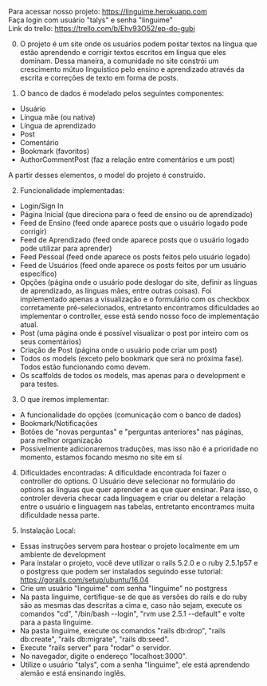 Para acessar nosso projeto: https://linguime.herokuapp.com  
Faça login com usuário "talys" e senha "linguime"  
Link do trello: https://trello.com/b/Ehv93O52/ep-do-gubi  

0) O projeto é um site onde os usuários podem postar textos na língua que estão aprendendo e corrigir textos escritos em lingua que eles dominam.
Dessa maneira, a comunidade no site constrói um crescimento mútuo linguístico pelo ensino e aprendizado através da escrita e correções de texto em forma de posts.

1) O banco de dados é modelado pelos seguintes componentes:

- Usuário
- Língua mãe (ou nativa)
- Língua de aprendizado
- Post
- Comentário
- Bookmark (favoritos)
- AuthorCommentPost (faz a relação entre comentários e um post)

A partir desses elementos, o model do projeto é construído.

2) Funcionalidade implementadas:
- Login/Sign In
- Página Inicial (que direciona para o feed de ensino ou de aprendizado)
- Feed de Ensino (feed onde aparece posts que o usuário logado pode corrigir)
- Feed de Aprendizado (feed onde aparece posts que o usuário logado pode utilizar para aprender)
- Feed Pessoal (feed onde aparece os posts feitos pelo usuário logado)
- Feed de Usuários (feed onde aparece os posts feitos por um usuário específico)
- Opções (página onde o usuário pode deslogar do site, definir as línguas de aprendizado, as línguas mães, entre outras coisas). Foi implementado apenas a visualização e o formulário com os checkbox corretamente pré-selecionados, entretanto encontramos dificuldades ao implementar o controller, esse está sendo nosso foco de implementação atual.
- Post (uma página onde é possível visualizar o post por inteiro com os seus comentários)
- Criação de Post (página onde o usuário pode criar um post)
- Todos os models (exceto pelo bookmark que será no próxima fase). Todos estão funcionando como devem.
- Os scaffolds de todos os models, mas apenas para o development e para testes.

3) O que iremos implementar:
- A funcionalidade do opções (comunicação com o banco de dados)
- Bookmark/Notificações
- Botões de "novas perguntas" e "perguntas anteriores" nas páginas, para melhor organização
- Possivelmente adicionaremos traduções, mas isso não é a prioridade no momento, estamos focando mesmo no site em sí

4) Dificuldades encontradas:
A dificuldade encontrada foi fazer o controller do options. O Usuário deve selecionar no formulário do options as linguas que quer aprender e as que quer ensinar. Para isso, o controler deveria checar cada linguagem e criar ou deletar a relação entre o usuário e linguagem nas tabelas, entretanto encontramos muita dificuldade nessa parte.

5) Instalação Local:
- Essas instruções servem para hostear o projeto localmente em um ambiente de development
- Para instalar o projeto, você deve utilizar o rails 5.2.0 e o ruby 2.5.1p57 e o postgress que podem ser instalados seguindo esse tutorial: https://gorails.com/setup/ubuntu/16.04
- Crie um usuário "linguime" com senha "linguime" no postgress
- Na pasta linguime, certifique-se de que as versões do rails e do ruby são as mesmas das descritas a cima e, caso não sejam, execute os comandos "cd", "/bin/bash --login", "rvm use 2.5.1 --default" e volte para a pasta linguime.
- Na pasta linguime, execute os comandos "rails db:drop", "rails db:create", "rails db:migrate", "rails db:seed".
- Execute "rails server" para "rodar" o servidor.
- No navegador, digite o endereço "localhost:3000".
- Utilize o usuário "talys", com a senha "linguime", ele está aprendendo alemão e está ensinando inglês.


